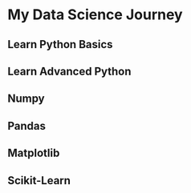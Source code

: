# My Data Science Journey
## Learn Python Basics
## Learn Advanced Python
## Numpy
## Pandas
## Matplotlib
## Scikit-Learn
